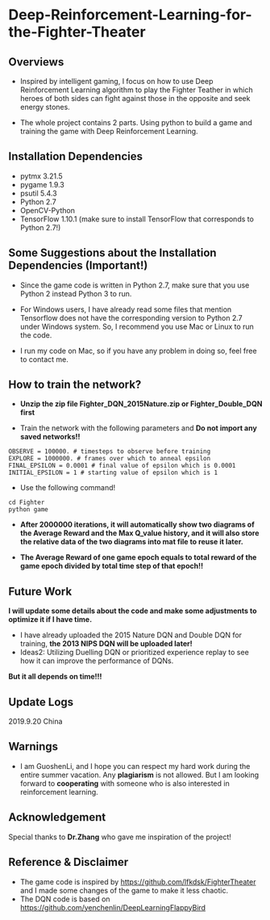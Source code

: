 # Deep-Reinforcement-Learning-for-the-Fighter-Theater

## Overviews

* Inspired by intelligent gaming, I focus on how to use Deep Reinforcement Learning algorithm to play the Fighter Teather in which heroes of both sides can fight against those in the opposite and seek energy stones.

* The whole project contains 2 parts. Using python to build a game and training the game with Deep Reinforcement Learning.


## Installation Dependencies
* pytmx 3.21.5
* pygame 1.9.3
* psutil 5.4.3
* Python 2.7
* OpenCV-Python
* TensorFlow 1.10.1 (make sure to install TensorFlow that corresponds to Python 2.7!)

## Some Suggestions about the Installation Dependencies (Important!) 

* Since the game code is written in Python 2.7, make sure that you use Python 2 instead Python 3 to run.
* For Windows users, I have already read some files that mention Tensorflow does not have the corresponding version to Python  2.7 under Windows system. So, I recommend you use Mac or Linux to run the code. 

* I run my code on Mac, so if you have any problem in doing so, feel free to contact me.



## How to train the network?
* **Unzip the zip file Fighter_DQN_2015Nature.zip or Fighter_Double_DQN first**

* Train the network with the following parameters and **Do not import any saved networks!!**
```
OBSERVE = 100000. # timesteps to observe before training
EXPLORE = 1000000. # frames over which to anneal epsilon
FINAL_EPSILON = 0.0001 # final value of epsilon which is 0.0001
INITIAL_EPSILON = 1 # starting value of epsilon which is 1
```

* Use the following command!
```
cd Fighter
python game
```

* **After 2000000 iterations, it will automatically show two diagrams of the Average Reward and the Max Q_value history, and it will also store the relative data of the two diagrams into mat file to reuse it later.**

* **The Average Reward of one game epoch equals to total reward of the game epoch divided by total time step of that epoch!!**

## Future Work
**I will update some details about the code and make some adjustments to optimize it if I have time.**

* I have already uploaded the 2015 Nature DQN and Double DQN for training, **the 2013 NIPS DQN will be uploaded later!**
* Ideas2: Utilizing Duelling DQN or prioritized experience replay to see how it can improve the performance of DQNs.

**But it all depends on time!!!**

## Update Logs
2019.9.20 China


## Warnings
* I am GuoshenLi, and I hope you can respect my hard work during the entire summer vacation. Any **plagiarism** is not allowed. But I am looking forward to **cooperating** with someone who is also interested in reinforcement learning. 

## Acknowledgement
Special thanks to **Dr.Zhang** who gave me inspiration of the project! 

## Reference & Disclaimer

* The game code is inspired by https://github.com/lfkdsk/FighterTheater and I made some changes of the game to make it less chaotic.
* The DQN code is based on https://github.com/yenchenlin/DeepLearningFlappyBird
